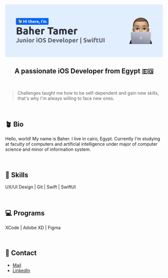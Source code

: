 <!-- Image -->
![GitHub Cover](./Cover.jpeg)

<!-- Title Section -->
<h2 align = "center">
    <b>A passionate iOS Developer from Egypt 🇪🇬</b>
</h2> 

<br>

<!-- Qutoe Section -->
> Challenges taught me how to be self-dependent and gain new skills, that's why I'm always willing to face new ones.

<br>

<!-- Bio Section -->
## __🪴 Bio__

Hello, world! My name is Baher. I live in cairo, Egypt. Currently I'm studying at faculty of computers and artificial intelligence under major of computer science and minor of information system.

<br>

<!-- Skills Section -->
## __🤹 Skills__

UX/UI Design | Git | Swift | SwiftUI

<br>

<!-- Programs Section -->
## __💻 Programs__

XCode | Adobe XD | Figma

<br>

<!-- Contact Section -->
## __💬 Contact__

* [Mail](mailto:baher.appledev@icloud.com)
* [LinkedIn](https://www.linkedin.com/in/bahertamer)
